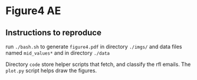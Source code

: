 # Figure4 AE

## Instructions to reproduce

run `./bash.sh` to generate `figure4.pdf` in directory `./imgs/` and data files named `mid_values*` and in directory `./data`

Directory `code` store helper scripts that fetch, and classify the rfl emails.
The `plot.py` script helps draw the figures.